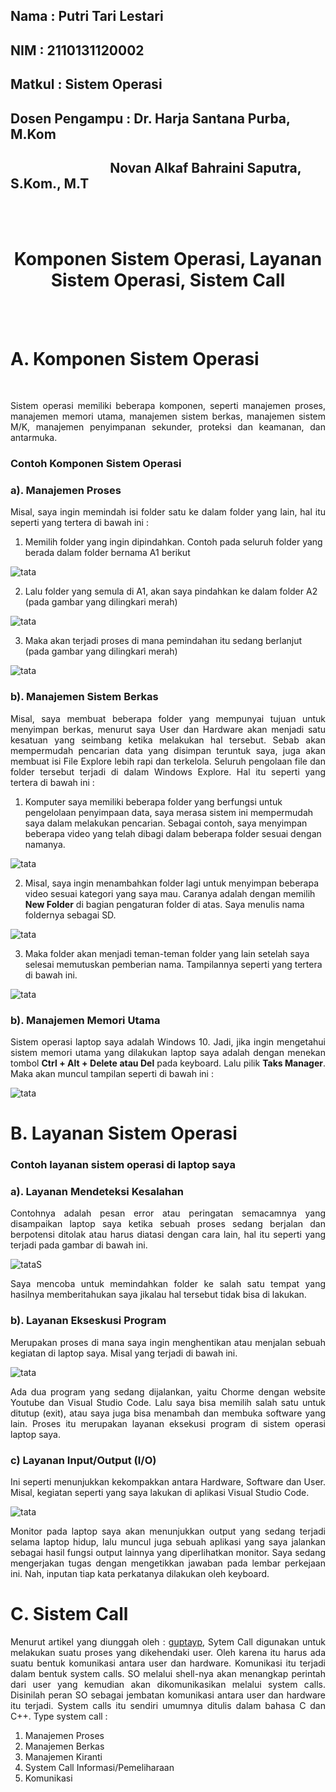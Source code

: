 ## Nama           : Putri Tari Lestari
## NIM            : 2110131120002
## Matkul         : Sistem Operasi
## Dosen Pengampu : Dr. Harja Santana Purba, M.Kom
<h2>&nbsp &nbsp &nbsp &nbsp &nbsp &nbsp &nbsp &nbsp &nbsp &nbsp &nbsp &nbsp &nbsp &nbsp &nbsp &nbsp Novan Alkaf Bahraini Saputra, S.Kom., M.T</h2>
<br>
<br>
<h1 align=center>Komponen Sistem Operasi, Layanan Sistem Operasi, Sistem Call</h1>
<br>
<br>

# A. Komponen Sistem Operasi
<br>
<p align=justify>Sistem operasi memiliki beberapa komponen, seperti manajemen proses, manajemen memori utama, manajemen sistem berkas, manajemen sistem M/K, manajemen penyimpanan sekunder, proteksi dan keamanan, dan antarmuka.</p>

### Contoh Komponen Sistem Operasi

### a). Manajemen Proses

<p align=justify>Misal, saya ingin memindah isi folder satu ke dalam folder yang lain, hal itu seperti yang tertera di bawah ini :</p>

 1. Memilih folder yang ingin dipindahkan. Contoh pada seluruh folder yang berada dalam folder bernama A1 berikut

![tata](gambar/gambar28.png)

 2. Lalu folder yang semula di A1, akan saya pindahkan ke dalam folder A2 (pada gambar yang dilingkari merah)

![tata](gambar/gambar30.jpg)

3. Maka akan terjadi proses di mana pemindahan itu sedang berlanjut (pada gambar yang dilingkari merah)

![tata](gambar/gambar29.jpg)

### b). Manajemen Sistem Berkas

<p align=justify>Misal, saya membuat beberapa folder yang mempunyai tujuan untuk menyimpan berkas, menurut saya User dan Hardware akan menjadi satu kesatuan yang seimbang ketika melakukan hal tersebut. Sebab akan mempermudah pencarian data yang disimpan teruntuk saya, juga akan membuat isi File Explore lebih rapi dan terkelola. Seluruh pengolaan file dan folder tersebut terjadi di dalam Windows Explore. Hal itu seperti yang tertera di bawah ini :</p>

 1. Komputer saya memiliki beberapa folder yang berfungsi untuk pengelolaan penyimpaan data, saya merasa sistem ini mempermudah saya dalam melakukan pencarian. Sebagai contoh, saya menyimpan beberapa video yang telah dibagi dalam beberapa folder sesuai dengan namanya.

![tata](gambar/gambar30.jpg)

 2. Misal, saya ingin menambahkan folder lagi untuk menyimpan beberapa video sesuai kategori yang saya mau. Caranya adalah dengan memilih **New Folder** di bagian pengaturan folder di atas. Saya menulis nama foldernya sebagai SD.

 ![tata](gambar/gambar33.png)

  3. Maka folder akan menjadi teman-teman folder yang lain setelah saya selesai memutuskan pemberian nama. Tampilannya seperti yang tertera di bawah ini.

  ![tata](gambar/gambar34.png)

  ### b). Manajemen Memori Utama

  <p align=justify>Sistem operasi laptop saya adalah Windows 10. Jadi, jika ingin mengetahui sistem memori utama yang dilakukan laptop saya adalah dengan menekan tombol <b>Ctrl + Alt + Delete atau Del</b> pada keyboard. Lalu pilik <b>Taks Manager</b>. Maka akan muncul tampilan seperti di bawah ini :

  ![tata](gambar/gambar35.png)

# B. Layanan Sistem Operasi

### Contoh layanan sistem operasi di laptop saya

### a). Layanan Mendeteksi Kesalahan

<p align=justify>Contohnya adalah pesan error atau peringatan semacamnya yang disampaikan laptop saya ketika sebuah proses sedang berjalan dan berpotensi ditolak atau harus diatasi dengan cara lain, hal itu seperti yang terjadi pada gambar di bawah ini. 

![tata](gambar/gambarr36.jpg)S

<p align=justify>Saya mencoba untuk memindahkan folder ke salah satu tempat yang hasilnya memberitahukan saya jikalau hal tersebut tidak bisa di lakukan.

### b). Layanan Ekseskusi Program

<p align=justify>Merupakan proses di mana saya ingin menghentikan atau menjalan sebuah kegiatan di laptop saya. Misal yang terjadi di bawah ini.

![tata](gambar/gambar37.png)

<p align=justify>Ada dua program yang sedang dijalankan, yaitu Chorme dengan website Youtube dan Visual Studio Code. Lalu saya bisa memilih salah satu untuk ditutup (exit), atau saya juga bisa menambah dan membuka software yang lain. Proses itu merupakan layanan eksekusi program di sistem operasi laptop saya.

### c) Layanan Input/Output (I/O)

<p align=justify>Ini seperti menunjukkan kekompakkan antara Hardware, Software dan User. Misal, kegiatan seperti yang saya lakukan di aplikasi Visual Studio Code.

![tata](gambar/gambar38.jpg)

<p align=justify>Monitor pada laptop saya akan menunjukkan output yang sedang terjadi selama laptop hidup, lalu muncul juga sebuah aplikasi yang saya jalankan sebagai hasil fungsi output lainnya yang diperlihatkan monitor. Saya sedang mengerjakan tugas dengan mengetikkan jawaban pada lembar perkejaan ini. Nah, inputan tiap kata perkatanya dilakukan oleh keyboard. 

# C. Sistem Call

<p align=justify>Menurut artikel yang diunggah oleh : <a href = "https://guptayp.wordpress.com/2011/04/09/system-call-kernel-pada-system-operasi/Komputer">guptayp</a>, Sytem Call digunakan untuk melakukan suatu proses yang dikehendaki user. Oleh karena itu harus ada suatu bentuk komunikasi antara user dan hardware. Komunikasi itu terjadi dalam bentuk system calls. SO melalui shell-nya akan menangkap perintah dari user yang kemudian akan dikomunikasikan melalui system calls. Disinilah peran SO sebagai jembatan komunikasi antara user dan hardware itu terjadi. System calls itu sendiri umumnya ditulis dalam bahasa C dan C++. Type system call :

 1. Manajemen Proses
 2. Manajemen Berkas
 3. Manajemen Kiranti
 4. System Call Informasi/Pemeliharaan
 5. Komunikasi









